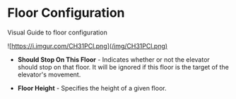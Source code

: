 # Floor Configuration

Visual Guide to floor configuration

![https://i.imgur.com/CH31PCl.png](/img/CH31PCl.png)

- **Should Stop On This Floor** - Indicates whether or not the elevator should stop on that floor. It will be ignored if this floor is the target of the elevator's movement.

- **Floor Height** - Specifies the height of a given floor.